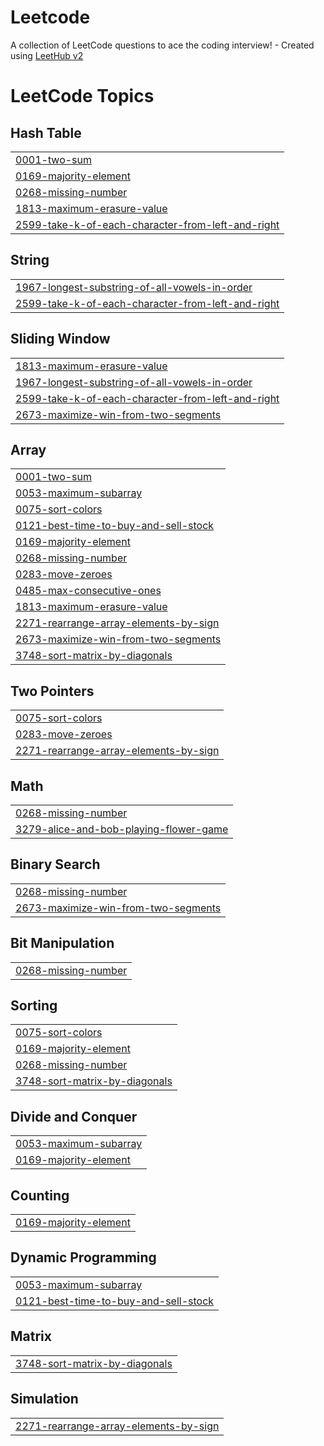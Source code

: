 # Leetcode
A collection of LeetCode questions to ace the coding interview! - Created using [LeetHub v2](https://github.com/arunbhardwaj/LeetHub-2.0)

<!---LeetCode Topics Start-->
# LeetCode Topics
## Hash Table
|  |
| ------- |
| [0001-two-sum](https://github.com/JosephRemingston/Leetcode/tree/master/0001-two-sum) |
| [0169-majority-element](https://github.com/JosephRemingston/Leetcode/tree/master/0169-majority-element) |
| [0268-missing-number](https://github.com/JosephRemingston/Leetcode/tree/master/0268-missing-number) |
| [1813-maximum-erasure-value](https://github.com/JosephRemingston/Leetcode/tree/master/1813-maximum-erasure-value) |
| [2599-take-k-of-each-character-from-left-and-right](https://github.com/JosephRemingston/Leetcode/tree/master/2599-take-k-of-each-character-from-left-and-right) |
## String
|  |
| ------- |
| [1967-longest-substring-of-all-vowels-in-order](https://github.com/JosephRemingston/Leetcode/tree/master/1967-longest-substring-of-all-vowels-in-order) |
| [2599-take-k-of-each-character-from-left-and-right](https://github.com/JosephRemingston/Leetcode/tree/master/2599-take-k-of-each-character-from-left-and-right) |
## Sliding Window
|  |
| ------- |
| [1813-maximum-erasure-value](https://github.com/JosephRemingston/Leetcode/tree/master/1813-maximum-erasure-value) |
| [1967-longest-substring-of-all-vowels-in-order](https://github.com/JosephRemingston/Leetcode/tree/master/1967-longest-substring-of-all-vowels-in-order) |
| [2599-take-k-of-each-character-from-left-and-right](https://github.com/JosephRemingston/Leetcode/tree/master/2599-take-k-of-each-character-from-left-and-right) |
| [2673-maximize-win-from-two-segments](https://github.com/JosephRemingston/Leetcode/tree/master/2673-maximize-win-from-two-segments) |
## Array
|  |
| ------- |
| [0001-two-sum](https://github.com/JosephRemingston/Leetcode/tree/master/0001-two-sum) |
| [0053-maximum-subarray](https://github.com/JosephRemingston/Leetcode/tree/master/0053-maximum-subarray) |
| [0075-sort-colors](https://github.com/JosephRemingston/Leetcode/tree/master/0075-sort-colors) |
| [0121-best-time-to-buy-and-sell-stock](https://github.com/JosephRemingston/Leetcode/tree/master/0121-best-time-to-buy-and-sell-stock) |
| [0169-majority-element](https://github.com/JosephRemingston/Leetcode/tree/master/0169-majority-element) |
| [0268-missing-number](https://github.com/JosephRemingston/Leetcode/tree/master/0268-missing-number) |
| [0283-move-zeroes](https://github.com/JosephRemingston/Leetcode/tree/master/0283-move-zeroes) |
| [0485-max-consecutive-ones](https://github.com/JosephRemingston/Leetcode/tree/master/0485-max-consecutive-ones) |
| [1813-maximum-erasure-value](https://github.com/JosephRemingston/Leetcode/tree/master/1813-maximum-erasure-value) |
| [2271-rearrange-array-elements-by-sign](https://github.com/JosephRemingston/Leetcode/tree/master/2271-rearrange-array-elements-by-sign) |
| [2673-maximize-win-from-two-segments](https://github.com/JosephRemingston/Leetcode/tree/master/2673-maximize-win-from-two-segments) |
| [3748-sort-matrix-by-diagonals](https://github.com/JosephRemingston/Leetcode/tree/master/3748-sort-matrix-by-diagonals) |
## Two Pointers
|  |
| ------- |
| [0075-sort-colors](https://github.com/JosephRemingston/Leetcode/tree/master/0075-sort-colors) |
| [0283-move-zeroes](https://github.com/JosephRemingston/Leetcode/tree/master/0283-move-zeroes) |
| [2271-rearrange-array-elements-by-sign](https://github.com/JosephRemingston/Leetcode/tree/master/2271-rearrange-array-elements-by-sign) |
## Math
|  |
| ------- |
| [0268-missing-number](https://github.com/JosephRemingston/Leetcode/tree/master/0268-missing-number) |
| [3279-alice-and-bob-playing-flower-game](https://github.com/JosephRemingston/Leetcode/tree/master/3279-alice-and-bob-playing-flower-game) |
## Binary Search
|  |
| ------- |
| [0268-missing-number](https://github.com/JosephRemingston/Leetcode/tree/master/0268-missing-number) |
| [2673-maximize-win-from-two-segments](https://github.com/JosephRemingston/Leetcode/tree/master/2673-maximize-win-from-two-segments) |
## Bit Manipulation
|  |
| ------- |
| [0268-missing-number](https://github.com/JosephRemingston/Leetcode/tree/master/0268-missing-number) |
## Sorting
|  |
| ------- |
| [0075-sort-colors](https://github.com/JosephRemingston/Leetcode/tree/master/0075-sort-colors) |
| [0169-majority-element](https://github.com/JosephRemingston/Leetcode/tree/master/0169-majority-element) |
| [0268-missing-number](https://github.com/JosephRemingston/Leetcode/tree/master/0268-missing-number) |
| [3748-sort-matrix-by-diagonals](https://github.com/JosephRemingston/Leetcode/tree/master/3748-sort-matrix-by-diagonals) |
## Divide and Conquer
|  |
| ------- |
| [0053-maximum-subarray](https://github.com/JosephRemingston/Leetcode/tree/master/0053-maximum-subarray) |
| [0169-majority-element](https://github.com/JosephRemingston/Leetcode/tree/master/0169-majority-element) |
## Counting
|  |
| ------- |
| [0169-majority-element](https://github.com/JosephRemingston/Leetcode/tree/master/0169-majority-element) |
## Dynamic Programming
|  |
| ------- |
| [0053-maximum-subarray](https://github.com/JosephRemingston/Leetcode/tree/master/0053-maximum-subarray) |
| [0121-best-time-to-buy-and-sell-stock](https://github.com/JosephRemingston/Leetcode/tree/master/0121-best-time-to-buy-and-sell-stock) |
## Matrix
|  |
| ------- |
| [3748-sort-matrix-by-diagonals](https://github.com/JosephRemingston/Leetcode/tree/master/3748-sort-matrix-by-diagonals) |
## Simulation
|  |
| ------- |
| [2271-rearrange-array-elements-by-sign](https://github.com/JosephRemingston/Leetcode/tree/master/2271-rearrange-array-elements-by-sign) |
<!---LeetCode Topics End-->